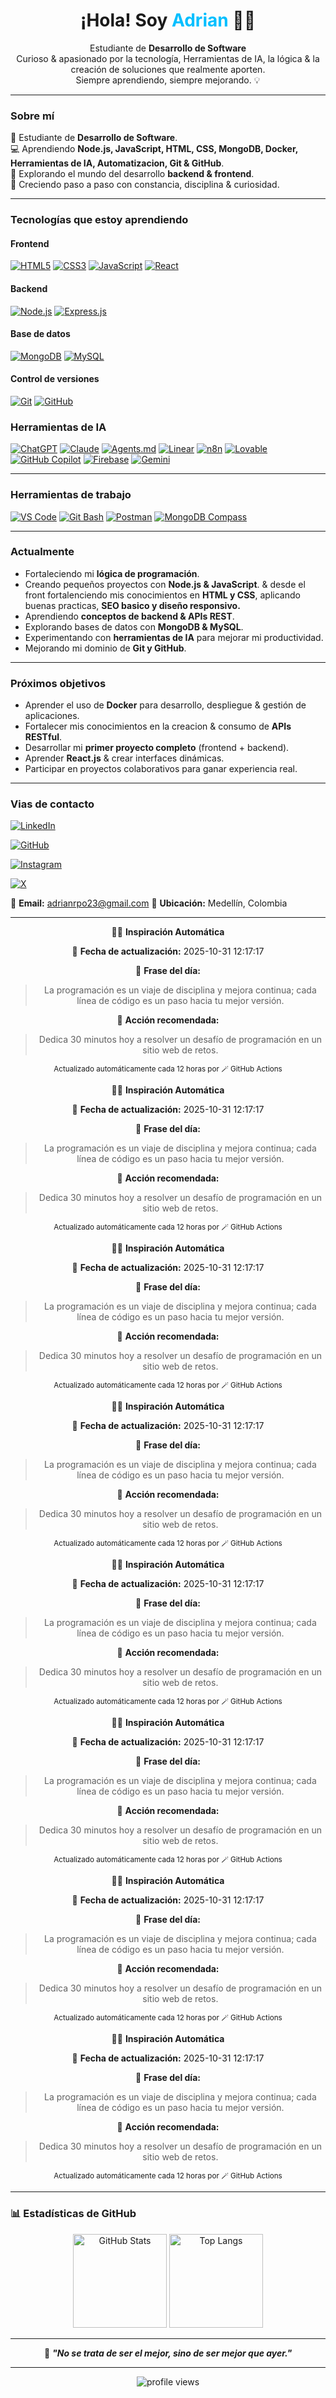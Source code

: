 
<!-- Encabezado principal -->
<h1 align="center">¡Hola! Soy <span style="color:#00bfff;">Adrian</span> 👨‍💻</h1>

<p align="center">
  Estudiante de <strong>Desarrollo de Software</strong><br>
  Curioso & apasionado por la tecnología, Herramientas de IA, la lógica & la creación de soluciones que realmente aporten. <br>
  Siempre aprendiendo, siempre mejorando. 💡
</p>

---

### Sobre mí  

:pencil: Estudiante de **Desarrollo de Software**.  
:computer: Aprendiendo **Node.js, JavaScript, HTML, CSS, MongoDB, Docker, Herramientas de IA, Automatizacion, Git & GitHub**.  
:brain: Explorando el mundo del desarrollo **backend & frontend**.  
:muscle: Creciendo paso a paso con constancia, disciplina & curiosidad.  

---

### Tecnologías que estoy aprendiendo  

#### Frontend

[![HTML5](https://img.shields.io/badge/HTML5-E34F26?style=for-the-badge&logo=html5&logoColor=white)]()
[![CSS3](https://img.shields.io/badge/CSS3-1572B6?style=for-the-badge&logo=css3&logoColor=white)]()
[![JavaScript](https://img.shields.io/badge/JavaScript-F7DF1E?style=for-the-badge&logo=javascript&logoColor=black)]()
[![React](https://img.shields.io/badge/React-61DAFB?style=for-the-badge&logo=react&logoColor=black)]()

#### Backend

[![Node.js](https://img.shields.io/badge/Node.js-339933?style=for-the-badge&logo=nodedotjs&logoColor=white)]()
[![Express.js](https://img.shields.io/badge/Express.js-000000?style=for-the-badge&logo=express&logoColor=white)]()

#### Base de datos

[![MongoDB](https://img.shields.io/badge/MongoDB-47A248?style=for-the-badge&logo=mongodb&logoColor=white)]()
[![MySQL](https://img.shields.io/badge/MySQL-4479A1?style=for-the-badge&logo=mysql&logoColor=white)](https://www.mysql.com/)

#### Control de versiones

[![Git](https://img.shields.io/badge/Git-F05032?style=for-the-badge&logo=git&logoColor=white)]()
[![GitHub](https://img.shields.io/badge/GitHub-181717?style=for-the-badge&logo=github&logoColor=white)]()

### Herramientas de IA

[![ChatGPT](https://img.shields.io/badge/ChatGPT-74AA9C?style=for-the-badge&logo=openai&logoColor=white)]()
[![Claude](https://img.shields.io/badge/Claude-111111?style=for-the-badge&logo=anthropic&logoColor=white)]()
[![Agents.md](https://img.shields.io/badge/Agents.md-6C63FF?style=for-the-badge&logo=markdown&logoColor=white)]()
[![Linear](https://img.shields.io/badge/Linear-5E6AD2?style=for-the-badge&logo=linear&logoColor=white)]()
[![n8n](https://img.shields.io/badge/n8n-EA4B8B?style=for-the-badge&logo=n8n&logoColor=white)]()
[![Lovable](https://img.shields.io/badge/Lovable-FF66C4?style=for-the-badge&logo=heart&logoColor=white)]()
[![GitHub Copilot](https://img.shields.io/badge/Copilot-000000?style=for-the-badge&logo=githubcopilot&logoColor=white)]()
[![Firebase](https://img.shields.io/badge/Firebase-FFCA28?style=for-the-badge&logo=firebase&logoColor=black)]()
[![Gemini](https://img.shields.io/badge/Gemini-8E75FF?style=for-the-badge&logo=googlebard&logoColor=white)](https://gemini.google.com/)

---

### Herramientas de trabajo

[![VS Code](https://img.shields.io/badge/VS%20Code-007ACC?style=for-the-badge&logo=visualstudiocode&logoColor=white)]()
[![Git Bash](https://img.shields.io/badge/Git%20Bash-F05032?style=for-the-badge&logo=git&logoColor=white)]()
[![Postman](https://img.shields.io/badge/Postman-FF6C37?style=for-the-badge&logo=postman&logoColor=white)]()
[![MongoDB Compass](https://img.shields.io/badge/MongoDB%20Compass-47A248?style=for-the-badge&logo=mongodb&logoColor=white)]()

---

### Actualmente

- Fortaleciendo mi **lógica de programación**.  
- Creando pequeños proyectos con **Node.js & JavaScript**. & desde el front fortalenciendo mis conocimientos en **HTML y CSS**, aplicando buenas practicas, **SEO basico y diseño responsivo.**
- Aprendiendo **conceptos de backend & APIs REST**.  
- Explorando bases de datos con **MongoDB & MySQL**.
- Experimentando con **herramientas de IA** para mejorar mi productividad.
- Mejorando mi dominio de **Git y GitHub**.  

---

### Próximos objetivos

- Aprender el uso de **Docker** para desarrollo, despliegue & gestión de aplicaciones.
- Fortalecer mis conocimientos en la creacion & consumo de **APIs RESTful**.
- Desarrollar mi **primer proyecto completo** (frontend + backend).  
- Aprender **React.js** & crear interfaces dinámicas.  
- Participar en proyectos colaborativos para ganar experiencia real.  

---

### Vias de contacto

[![LinkedIn](https://img.shields.io/badge/LinkedIn-0A66C2?style=for-the-badge&logo=linkedin&logoColor=white)](https://www.linkedin.com/in/adrian-yesid-restrepo-8b9725382/)

[![GitHub](https://img.shields.io/badge/GitHub-181717?style=for-the-badge&logo=github&logoColor=white)](https://github.com/4DR14N-DEV)

[![Instagram](https://img.shields.io/badge/Instagram-E4405F?style=for-the-badge&logo=instagram&logoColor=white)](https://www.instagram.com/adrianrestrepo14/)

[![X](https://img.shields.io/badge/X-000000?style=for-the-badge&logo=x&logoColor=white)](https://x.com/4DR14N_DEV)

📧 **Email:** <adrianrpo23@gmail.com>
📍 **Ubicación:** Medellín, Colombia

---


<!--START_SECTION:inspiracion-->
<!--START_SECTION:inspiracion-->
<div align="center">


 :robot:💡 **Inspiración Automática**  

📅 **Fecha de actualización:** 2025-10-31 12:17:17  

🎯 **Frase del día:**  
> La programación es un viaje de disciplina y mejora continua; cada línea de código es un paso hacia tu mejor versión.

🚀 **Acción recomendada:**  
> Dedica 30 minutos hoy a resolver un desafío de programación en un sitio web de retos.

<p align="center">
  <sub>Actualizado automáticamente cada 12 horas por 🪄 GitHub Actions</sub>
</p>

</div>
<!--END_SECTION:inspiracion-->
<!--START_SECTION:inspiracion-->
<!--START_SECTION:inspiracion-->
<div align="center">


 :robot:💡 **Inspiración Automática**  

📅 **Fecha de actualización:** 2025-10-31 12:17:17  

🎯 **Frase del día:**  
> La programación es un viaje de disciplina y mejora continua; cada línea de código es un paso hacia tu mejor versión.

🚀 **Acción recomendada:**  
> Dedica 30 minutos hoy a resolver un desafío de programación en un sitio web de retos.

<p align="center">
  <sub>Actualizado automáticamente cada 12 horas por 🪄 GitHub Actions</sub>
</p>

</div>
<!--END_SECTION:inspiracion-->
<!--END_SECTION:inspiracion-->
<!--START_SECTION:inspiracion-->
<!--START_SECTION:inspiracion-->
<div align="center">


 :robot:💡 **Inspiración Automática**  

📅 **Fecha de actualización:** 2025-10-31 12:17:17  

🎯 **Frase del día:**  
> La programación es un viaje de disciplina y mejora continua; cada línea de código es un paso hacia tu mejor versión.

🚀 **Acción recomendada:**  
> Dedica 30 minutos hoy a resolver un desafío de programación en un sitio web de retos.

<p align="center">
  <sub>Actualizado automáticamente cada 12 horas por 🪄 GitHub Actions</sub>
</p>

</div>
<!--END_SECTION:inspiracion-->
<!--START_SECTION:inspiracion-->
<!--START_SECTION:inspiracion-->
<div align="center">


 :robot:💡 **Inspiración Automática**  

📅 **Fecha de actualización:** 2025-10-31 12:17:17  

🎯 **Frase del día:**  
> La programación es un viaje de disciplina y mejora continua; cada línea de código es un paso hacia tu mejor versión.

🚀 **Acción recomendada:**  
> Dedica 30 minutos hoy a resolver un desafío de programación en un sitio web de retos.

<p align="center">
  <sub>Actualizado automáticamente cada 12 horas por 🪄 GitHub Actions</sub>
</p>

</div>
<!--END_SECTION:inspiracion-->
<!--END_SECTION:inspiracion-->
<!--END_SECTION:inspiracion-->
<!--START_SECTION:inspiracion-->
<!--START_SECTION:inspiracion-->
<div align="center">


 :robot:💡 **Inspiración Automática**  

📅 **Fecha de actualización:** 2025-10-31 12:17:17  

🎯 **Frase del día:**  
> La programación es un viaje de disciplina y mejora continua; cada línea de código es un paso hacia tu mejor versión.

🚀 **Acción recomendada:**  
> Dedica 30 minutos hoy a resolver un desafío de programación en un sitio web de retos.

<p align="center">
  <sub>Actualizado automáticamente cada 12 horas por 🪄 GitHub Actions</sub>
</p>

</div>
<!--END_SECTION:inspiracion-->
<!--START_SECTION:inspiracion-->
<!--START_SECTION:inspiracion-->
<div align="center">


 :robot:💡 **Inspiración Automática**  

📅 **Fecha de actualización:** 2025-10-31 12:17:17  

🎯 **Frase del día:**  
> La programación es un viaje de disciplina y mejora continua; cada línea de código es un paso hacia tu mejor versión.

🚀 **Acción recomendada:**  
> Dedica 30 minutos hoy a resolver un desafío de programación en un sitio web de retos.

<p align="center">
  <sub>Actualizado automáticamente cada 12 horas por 🪄 GitHub Actions</sub>
</p>

</div>
<!--END_SECTION:inspiracion-->
<!--END_SECTION:inspiracion-->
<!--START_SECTION:inspiracion-->
<!--START_SECTION:inspiracion-->
<div align="center">


 :robot:💡 **Inspiración Automática**  

📅 **Fecha de actualización:** 2025-10-31 12:17:17  

🎯 **Frase del día:**  
> La programación es un viaje de disciplina y mejora continua; cada línea de código es un paso hacia tu mejor versión.

🚀 **Acción recomendada:**  
> Dedica 30 minutos hoy a resolver un desafío de programación en un sitio web de retos.

<p align="center">
  <sub>Actualizado automáticamente cada 12 horas por 🪄 GitHub Actions</sub>
</p>

</div>
<!--END_SECTION:inspiracion-->
<!--START_SECTION:inspiracion-->
<!--START_SECTION:inspiracion-->
<div align="center">


 :robot:💡 **Inspiración Automática**  

📅 **Fecha de actualización:** 2025-10-31 12:17:17  

🎯 **Frase del día:**  
> La programación es un viaje de disciplina y mejora continua; cada línea de código es un paso hacia tu mejor versión.

🚀 **Acción recomendada:**  
> Dedica 30 minutos hoy a resolver un desafío de programación en un sitio web de retos.

<p align="center">
  <sub>Actualizado automáticamente cada 12 horas por 🪄 GitHub Actions</sub>
</p>

</div>
<!--END_SECTION:inspiracion-->
<!--END_SECTION:inspiracion-->
<!--END_SECTION:inspiracion-->
<!--END_SECTION:inspiracion-->
<!--END_SECTION:inspiracion-->


---

### 📊 Estadísticas de GitHub  

<p align="center">
  <img height="150" src="https://github-readme-stats.vercel.app/api?username=4DR14N-DEV&show_icons=true&theme=tokyonight&hide_border=true" alt="GitHub Stats" />
  <img height="150" src="https://github-readme-stats.vercel.app/api/top-langs/?username=4DR14N-DEV&layout=compact&theme=tokyonight&hide_border=true" alt="Top Langs" />
</p>

---

<p align="center">
  💭 <em><strong>"No se trata de ser el mejor, sino de ser mejor que ayer."</strong></em>  
</p>

---

<p align="center">
  <img src="https://komarev.com/ghpvc/?username=4DR14N-DEV&color=blueviolet&style=flat" alt="profile views" />
</p>
